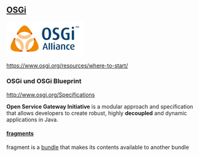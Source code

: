## [OSGi](https://docs.osgi.org/)
<img src="img_osgi_logo.png" alt="osgi logo" width="200"/>

https://www.osgi.org/resources/where-to-start/

### OSGi und OSGi Blueprint
http://www.osgi.org/Specifications


**Open Service Gateway Initiative** is a modular approach and specification that allows developers to create robust, highly **decoupled** and dynamic applications in Java.

#### [fragments]()
fragment is a [bundle]() that makes its contents available to another bundle